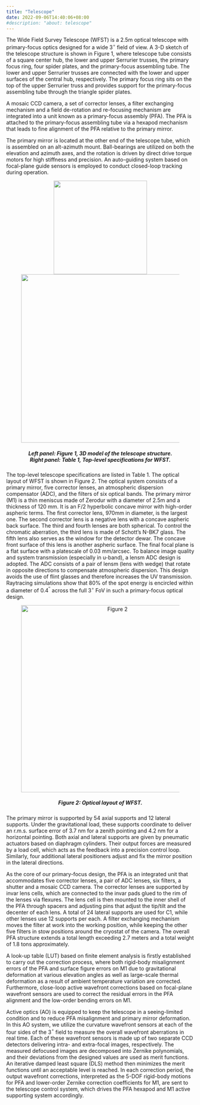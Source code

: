 ```yaml
---
title: "Telescope"
date: 2022-09-06T14:40:06+08:00
#description: "about: telescope"
---
```




The Wide Field Survey Telescope (WFST) is a 2.5m optical telescope with primary-focus optics designed for a wide 3$^{\circ}$ field of view. A 3-D sketch of the telescope structure is shown in Figure 1, where telescope tube consists of a square center hub, the lower and upper Serrurier trusses, the primary focus ring, four spider plates, and the primary-focus assembling tube. The lower and upper Serrurier trusses are connected with the lower and upper surfaces of the central hub, respectively. The primary focus ring sits on the top of the upper Serrurier truss and provides support for the primary-focus assembling tube through the triangle spider plates. 


A mosaic CCD camera, a set of corrector lenses, a filter exchanging mechanism and a field de-rotation and re-focusing mechanism are integrated into a unit known as a primary-focus assembly (PFA). The PFA is attached to the primary-focus assembling tube via a hexapod mechanism that leads to fine alignment of the PFA relative to the primary mirror.

The primary mirror is located at the other end of the telescope tube, which is assembled on an alt-azimuth mount. Ball-bearings are utilized on both the elevation and azimuth axes, and the rotation is driven by direct drive torque motors for high stiffness and precision. An auto-guiding system based on focal-plane guide sensors is employed to conduct closed-loop tracking during operation.

<!-- <div align=center>
    <img src="/images/telescope-1.png" width="250" height="" caption="test"> 
    <img src="/images/telescope-2.png" width="450" height=""> 
</div> -->
<figure>
<div align=center>
  <img src="/images/telescope-1.png"  width="250" />
  <img src="/images/telescope-2.png" width="450"> 
  <figcaption>
      <h5>Left panel: Figure 1, 3D model of the telescope structure. <br>
      Right panel: Table 1, Top-level specifications for WFST.</h5>
  </figcaption>
  </div>
</figure>

The top-level telescope specifications are listed in Table 1. The optical layout of WFST is shown in Figure 2. The optical system consists of a primary mirror, five corrector lenses, an atmospheric dispersion compensator (ADC), and the filters of six optical bands. The primary mirror (M1) is a thin meniscus made of Zerodur with a diameter of 2.5m and a thickness of 120 mm. It is an F/2 hyperbolic concave mirror with high-order aspheric terms. The first corrector lens, 970mm in diameter, is the largest one. The second corrector lens is a negative lens with a concave aspheric back surface. The third and fourth lenses are both spherical. To control the chromatic aberration, the third lens is made of Schott’s N-BK7 glass. The fifth lens also serves as the window for the detector dewar. The concave front surface of this lens is another aspheric surface. The final focal plane is a flat surface with a platescale of 0.03 mm/arcsec. To balance image quality and system transmission (especially in u-band), a lensm ADC design is adopted. The ADC consists of a pair of lensm (lens with wedge) that rotate in opposite directions to compensate atmospheric dispersion. This design avoids the use of flint glasses and therefore increases the UV transmission. Raytracing simulations show that 80% of the spot energy is encircled within a diameter of 0.4$^{\prime\prime}$ across the full 3$^{\circ}$ FoV in such a primary-focus optical design.


<figure>
<div align=center>
  <img src="/images/telescope-3.png" width="500" title="Figure 2" />
    <figcaption>
      <h5>Figure 2: Optical layout of WFST.</h5>
  </figcaption>
  </div>
</figure>


The primary mirror is supported by 54 axial supports and 12 lateral supports. Under the gravitational load, these supports coordinate to deliver an r.m.s. surface error of 3.7 nm for a zenith pointing and 4.2 nm for a horizontal pointing. Both axial and lateral supports are given by pneumatic actuators based on diaphragm cylinders. Their output forces are measured by a load cell, which acts as the feedback into a precision control loop. Similarly, four additional lateral positioners adjust and fix the mirror position in the lateral directions. 

As the core of our primary-focus design, the PFA is an integrated unit that accommodates five corrector lenses, a pair of ADC lenses, six filters, a shutter and a mosaic CCD camera. The corrector lenses are supported by invar lens cells, which are connected to the invar pads glued to the rim of the lenses via flexures. The lens cell is then mounted to the inner shell of the PFA through spacers and adjusting pins that adjust the tip/tilt and the decenter of each lens. A total of 24 lateral supports are used for C1, while other lenses use 12 supports per each. A filter exchanging mechanism moves the filter at work into the working position, while keeping the other five filters in stow positions around the cryostat of the camera. The overall PFA structure extends a total length exceeding 2.7 meters and a total weight of 1.8 tons approximately. 

A look-up table (LUT) based on finite element analysis is firstly established to carry out the correction process, where both rigid-body misalignment errors of the PFA and surface figure errors on M1 due to gravitational deformation at various elevation angles as well as large-scale thermal deformation as a result of ambient temperature variation are corrected. Furthermore, close-loop active wavefront corrections based on focal-plane wavefront sensors are used to correct the residual errors in the PFA alignment and the low-order bending errors on M1. 

Active optics (AO) is equipped to keep the telescope in a seeing-limited condition and to reduce PFA misalignment and primary mirror deformation. In this AO system, we utilize the curvature wavefront sensors at each of the four sides of the 3$^{\circ}$ field to measure the overall wavefront aberrations in real time. Each of these wavefront sensors is made up of two separate CCD detectors delivering intra- and extra-focal images, respectively. The measured defocused images are decomposed into Zernike polynomials, and their deviations from the designed values are used as merit functions. An iterative damped least square (DLS) method then minimizes the merit functions until an acceptable level is reached. In each correction period, the output wavefront corrections, interpreted as the 5-DOF rigid-body motions for PFA and lower-order Zernike correction coefficients for M1, are sent to the telescope control system, which drives the PFA hexapod and M1 active supporting system accordingly. 